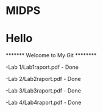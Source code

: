 # MIDPS
# Hello

******* Welcome to My Git ********

-Lab 1/Lab1raport.pdf - Done 

-Lab 2/Lab2raport.pdf - Done 

-Lab 3/Lab3raport.pdf - Done 

-Lab 4/Lab4raport.pdf - Done 


